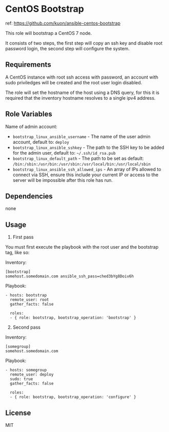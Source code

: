CentOS Bootstrap
================
ref: https://github.com/kuon/ansible-centos-bootstrap

This role will bootstrap a CentOS 7 node.

It consists of two steps, the first step will copy an ssh key and disable root password login, the second step will configure the system.

Requirements
------------

A CentOS instance with root ssh access with password, an account with sudo priviledges will be created and the root user login disabled.

The role will set the hostname of the host using a DNS query, for this it is required that the inventory hostname resolves to a single ipv4 address.

Role Variables
--------------

Name of admin account:

- `bootstrap_linux_ansible_username` - The name of the user admin account, default to: `deploy`
- `bootstrap_linux_ansible_sshkey` - The path to the SSH key to be added for the admin user, default to: `~/.ssh/id_rsa.pub`
- `bootstrap_linux_default_path` - The path to be set as default: `/bin:/sbin:/usr/bin:/usr/sbin:/usr/local/bin:/usr/local/sbin`
- `bootstrap_linux_ansible_ssh_allowed_ips` - An array of IPs allowed to connect via SSH, ensure this include your current IP or access to the server will be impossible after this role has run.


Dependencies
------------

none

Usage
-----

1) First pass


You must first execute the playbook with the root user and the bootstrap tag, like so:

Inventory:

    [bootstrap]
    somehost.somedomain.com ansible_ssh_pass=ched3bYg8Doiv6h


Playbook:

    - hosts: bootstrap
      remote_user: root
      gather_facts: false

      roles:
      - { role: bootstrap, bootstrap_operation: 'bootstrap' }


2) Second pass


Inventory:

    [somegroup]
    somehost.somedomain.com


Playbook:

    - hosts: somegroup
      remote_user: deploy
      sudo: true
      gather_facts: false

      roles:
      - { role: bootstrap, bootstrap_operation: 'configure' }


License
-------

MIT
